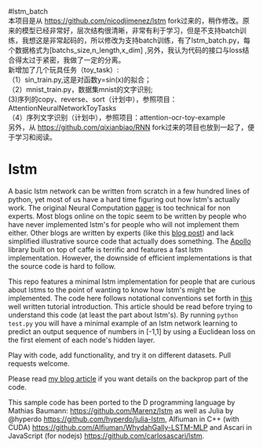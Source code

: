 #lstm_batch    
本项目是从 https://github.com/nicodjimenez/lstm fork过来的，稍作修改。原来的模型已经非常好，层次结构很清晰，非常有利于学习，但是不支持batch训练，我想这是非常起码的，所以修改为支持batch训练，有了lstm_batch.py，每个数据格式为[batchs_size,n_length,x_dim] ,另外，我认为代码的接口与loss结合得太过于紧密，我做了一定的分离。    
新增加了几个玩具任务（toy_task）:   
（1）sin_train.py,这是对函数y=sin(x)的拟合；   
（2）mnist_train.py，数据集mnist的文字识别;    
(3)序列的copy、reverse、sort（计划中），参照项目： AttentionNeuralNetworkToyTasks    
（4）序列文字识别（计划中），参照项目：attention-ocr-toy-example   
另外，从 https://github.com/qixianbiao/RNN fork过来的项目也放到一起了，便于学习和阅读。   


# lstm
A basic lstm network can be written from scratch in a few hundred lines of python, yet most of us have a hard time figuring out how lstm's actually work.  The original Neural Computation [paper](https://www.google.com/url?sa=t&rct=j&q=&esrc=s&source=web&cd=3&cad=rja&uact=8&ved=0CDAQFjACahUKEwj1iZLX5efGAhVMpIgKHbv3DiI&url=http%3A%2F%2Fdeeplearning.cs.cmu.edu%2Fpdfs%2FHochreiter97_lstm.pdf&ei=ZuirVfW-GMzIogS777uQAg&usg=AFQjCNGoFvqrva4rDCNIcqNe_SiPL_VPxg&sig2=ZYnsGpdfHjRbK8xdr1thBg&bvm=bv.98197061,d.cGU) is too technical for non experts.  Most blogs online on the topic seem to be written by people
who have never implemented lstm's for people who will not implement them either.  Other blogs are written by experts (like this [blog post](http://karpathy.github.io/2015/05/21/rnn-effectiveness/)) and lack simplified illustrative source code that actually does something.  The [Apollo](https://github.com/Russell91/apollo) library built on top of caffe is terrific and features a fast lstm implementation.  However, the downside of efficient implementations is that the source code is hard to follow.

This repo features a minimal lstm implementation for people that are curious about lstms to the point of wanting to know how lstm's might be implemented.  The code here follows notational conventions set forth in [this](http://arxiv.org/abs/1506.00019)
well written tutorial introduction.  This article should be read before trying to understand this code (at least the part about lstm's).  By running `python test.py` you will have a minimal example of an lstm network learning to predict an output sequence of numbers in [-1,1] by using a Euclidean loss on the first element of each node's hidden layer.  

Play with code, add functionality, and try it on different datasets.  Pull requests welcome. 

Please read [my blog article](http://nicodjimenez.github.io/2014/08/08/lstm.html) if you want details on the backprop part of the code.

This sample code has been ported to the D programming language by Mathias Baumann: https://github.com/Marenz/lstm as well as Julia by @hyperdo https://github.com/hyperdo/julia-lstm, Alfiuman in C++ (with CUDA) https://github.com/Alfiuman/WhydahGally-LSTM-MLP and Ascari in JavaScript (for nodejs) https://github.com/carlosascari/lstm.
